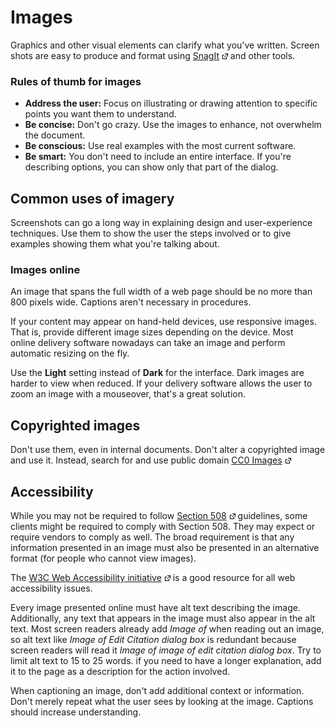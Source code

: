 # Images

Graphics and other visual elements can clarify what you've written. 
Screen shots are easy to produce and format using [SnagIt](https://www.techsmith.com/snagit/) ![](Resources/Images/offsite-link.png) and other tools.

### Rules of thumb for images
* **Address the user:** Focus on illustrating or drawing attention to specific points you want them to understand.
* **Be concise:** Don't go crazy. Use the images to enhance, not overwhelm the document.
* **Be conscious:** Use real examples with the most current software.
* **Be smart:** You don't need to include an entire interface. If you're describing options, 
you can show only that part of the dialog.

## Common uses of imagery

Screenshots can go a long way in explaining design and user-experience
techniques. Use them to show the user the steps involved or to 
give examples showing them what you're talking about.

### Images online
An image that spans the full width of a web page should be no more than
800 pixels wide. Captions aren't necessary in procedures.

If your content may appear on hand-held devices, use responsive images.
That is, provide different image sizes depending on the device. Most  
online delivery software nowadays can take 
an image and perform automatic resizing on the fly. 

Use the **Light** setting instead of **Dark** for the interface. Dark images are 
harder to view when reduced. If your delivery software allows the user 
to zoom an image with a mouseover, that's a great solution.

## Copyrighted images

Don't use them, even in internal documents. Don't
alter a copyrighted image and use it. Instead, search for and use public
domain <a href="https://creativecommons.org/publicdomain/zero/1.0" target="_blank">CC0 Images</a> 
![](Resources/Images/offsite-link.png)

## Accessibility

While you may not be required to follow <a href="http://www.508checker.com/what-is-508-compliance" target="new"> Section 508</a>
![](Resources/Images/offsite-link.png) guidelines, some clients might be 
required to comply with Section 508. They may expect or require
vendors to comply as well. The broad requirement is that
any information presented in an image must also be presented in an
alternative format (for people who cannot view images).

The <a href="https://www.w3.org/WAI/" target="_new">W3C Web Accessibility initiative</a>
![](Resources/Images/offsite-link.png) is a
good resource for all web accessibility issues.

Every image presented online must have alt text describing the image.
Additionally, any text that appears in the image must also appear in the
alt text. Most screen readers already add *Image of* when reading out an
image, so alt text like *Image of Edit Citation dialog box* is redundant
because screen readers will read it *Image of image of edit citation
dialog box*. Try to limit alt text to 15 to 25 words. if you need to have
a longer explanation, add it to the page as a description for the action
involved.

When captioning an image, don't add additional context or information.
Don't merely repeat what the user sees by looking at the image. Captions
should increase understanding.
